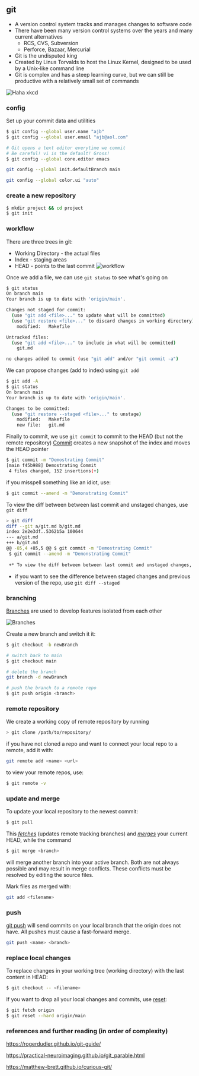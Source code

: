 ## git
* A version control system tracks and manages changes to software code
* There have been many version control systems over the years and many current alternatives
  * RCS, CVS, Subversion
  * Perforce, Bazaar, Mercurial
* Git is the undisputed king
* Created by Linus Torvalds to host the Linux Kernel, designed to be used by a Unix-like command line
* Git is complex and has a steep learning curve, but we can still be productive with a relatively small set of commands

![Haha xkcd](https://imgs.xkcd.com/comics/git.png)

### config 
Set up your commit data and utilities

```bash
$ git config --global user.name "ajb"
$ git config --global user.email "ajb@aol.com"

# Git opens a text editor everytime we commit
# Be careful! vi is the default! Gross!
$ git config --global core.editor emacs

git config --global init.defaultBranch main

git config --global color.ui "auto"
```
### create a new repository

```bash
$ mkdir project && cd project
$ git init
```

### workflow
There are three trees in git:
  * Working Directory - the actual files
  * Index - staging areas
  * HEAD - points to the last commit
![workflow](https://rogerdudler.github.io/git-guide/img/trees.png)

Once we add a file, we can use ```git status``` to see what's going on 

```bash
$ git status
On branch main
Your branch is up to date with 'origin/main'.

Changes not staged for commit:
  (use "git add <file>..." to update what will be committed)
  (use "git restore <file>..." to discard changes in working directory)
	modified:   Makefile

Untracked files:
  (use "git add <file>..." to include in what will be committed)
	git.md

no changes added to commit (use "git add" and/or "git commit -a")

```

We can propose changes (add to index) using ```git add```

``` bash
$ git add -A
$ git status
On branch main
Your branch is up to date with 'origin/main'.

Changes to be committed:
  (use "git restore --staged <file>..." to unstage)
	modified:   Makefile
	new file:   git.md
```

Finally to commit, we use ```git commit``` to commit to the HEAD (but not the remote repository)
[Commit](https://onlywei.github.io/explain-git-with-d3/#commit) creates a new snapshot of the index and moves the HEAD pointer

```bash
$ git commit -m "Demostrating Commit"
[main f45b988] Demostrating Commit
 4 files changed, 152 insertions(+)
```

if you misspell something like an idiot, use:

``` bash
$ git commit --amend -m "Demonstrating Commit"
```

To view the diff between between last commit and unstaged changes, use ```git diff```

``` bash
> git diff
diff --git a/git.md b/git.md
index 2e2e3df..5362b5a 100644
--- a/git.md
+++ b/git.md
@@ -85,4 +85,5 @@ $ git commit -m "Demostrating Commit"
 $ git commit --amend -m "Demonstrating Commit"
 
 +* To view the diff between between last commit and unstaged changes,  use git diff

 ```
 
 * if you want to see the difference between staged changes and previous version of the repo, use ```git diff --staged```
 
 ### branching

[Branches](https://onlywei.github.io/explain-git-with-d3/#branch) are used to develop features isolated from each other

![Branches](https://rogerdudler.github.io/git-guide/img/branches.png)

Create a new branch and switch it it:

``` bash
$ git checkout -b newBranch

# switch back to main
$ git checkout main

# delete the branch
git branch -d newBranch

# push the branch to a remote repo
$ git push origin <branch>
```

 
### remote repository

We create a working copy of remote repository by running

``` bash
> git clone /path/to/repository/
```

if you have not cloned a repo and want to connect your local repo to a remote, add it with:
``` bash
git remote add <name> <url>
```

to view your remote repos, use:

``` bash
$ git remote -v
```


### update and merge
To update your local repository to the newest commit:

```bash
$ git pull
```

This [*fetches*](https://onlywei.github.io/explain-git-with-d3/#fetch) (updates remote tracking branches) and [*merges*](https://onlywei.github.io/explain-git-with-d3/#merge) your current HEAD, while the command

```bash
$ git merge <branch>
```

will merge another branch into your active branch. Both are not always possible and may result in merge conflicts. These conflicts must be resolved by editing the source files. 

Mark files as merged with: 

```bash
git add <filename>
```

### push
[git push](https://onlywei.github.io/explain-git-with-d3/#push) will send  commits on your local branch that the origin does not have. All pushes must cause a fast-forward merge. 

``` bash
git push <name> <branch>
```

### replace local changes

To replace changes in your working tree (working directory) with the last content in HEAD: 

```bash
$ git checkout -- <filename>
```

If you want to drop all your local changes and commits, use [reset](https://onlywei.github.io/explain-git-with-d3/#reset): 

```bash
$ git fetch origin
$ git reset --hard origin/main
```

### references and further reading (in order of complexity)

https://rogerdudler.github.io/git-guide/

https://practical-neuroimaging.github.io/git_parable.html

https://matthew-brett.github.io/curious-git/


